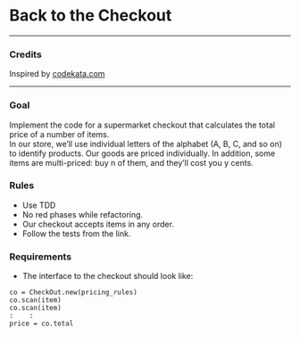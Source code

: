# Back to the Checkout

___________________

### Credits

Inspired by [codekata.com](http://codekata.com/kata/kata09-back-to-the-checkout/)
___

### Goal

Implement the code for a supermarket checkout that calculates the total price of a number of items.<br/>
In our store, we’ll use individual letters of the alphabet (A, B, C, and so on) to identify products.
Our goods are priced individually.
In addition, some items are multi-priced: buy n of them, and they’ll cost you y cents.

### Rules

- Use TDD
- No red phases while refactoring.
- Our checkout accepts items in any order.
- Follow the tests from the link.

### Requirements

- The interface to the checkout should look like:

```
co = CheckOut.new(pricing_rules)
co.scan(item)
co.scan(item)
:    :
price = co.total
```